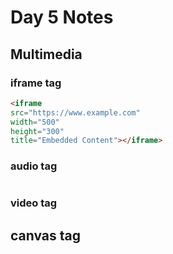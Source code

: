 # Day 5 Notes

## Multimedia

### iframe tag

```HTML
<iframe 
src="https://www.example.com" 
width="500" 
height="300" 
title="Embedded Content"></iframe>
```

### audio tag

```HTML

```

### video tag

## canvas tag
